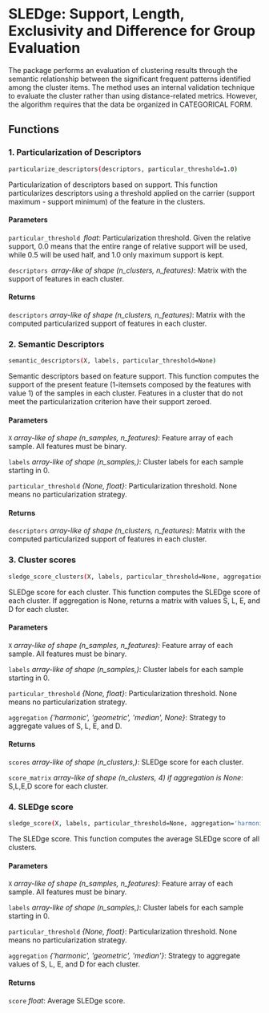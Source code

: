 # SLEDge: Support, Length, Exclusivity and Difference for Group Evaluation

The package performs an evaluation of clustering results through the semantic relationship between the significant frequent patterns identified among the cluster items. The method uses an internal validation technique to evaluate the cluster rather than using distance-related metrics. However, the algorithm requires that the data be organized in CATEGORICAL FORM.

## Functions
 
### 1. Particularization of Descriptors
```sh
particularize_descriptors(descriptors, particular_threshold=1.0)
```
Particularization of descriptors based on support. This function particularizes descriptors using a threshold applied on the carrier (support maximum - support minimum) of the feature in the clusters.

#### Parameters

`particular_threshold` _float_: Particularization threshold. Given the relative support, 0.0 means that the entire range of relative support will be used, while 0.5 will be used half, and 1.0 only maximum support is kept.

`descriptors` _array-like of shape (n_clusters, n_features)_: Matrix with the support of features in each cluster.

#### Returns

`descriptors` _array-like of shape (n_clusters, n_features)_: Matrix with the computed particularized support of features in each cluster.

### 2. Semantic Descriptors

```sh
semantic_descriptors(X, labels, particular_threshold=None)
```
Semantic descriptors based on feature support. This function computes the support of the present feature (1-itemsets composed by the features with value 1) of the samples in each cluster. Features in a cluster that do not meet the particularization criterion have their support zeroed.

#### Parameters

`X` _array-like of shape (n_samples, n_features)_: Feature array of each sample. All features must be binary.

`labels` _array-like of shape (n_samples,)_: Cluster labels for each sample starting in 0.

`particular_threshold` _{None, float}_: Particularization threshold. None means no particularization strategy.

#### Returns

`descriptors` _array-like of shape (n_clusters, n_features)_: Matrix with the computed particularized support of features in each cluster.

### 3. Cluster scores

```sh
sledge_score_clusters(X, labels, particular_threshold=None, aggregation='harmonic')
```
SLEDge score for each cluster. This function computes the SLEDge score of each cluster. If aggregation is None, returns a matrix with values S, L, E, and D for each cluster.

#### Parameters

`X` _array-like of shape (n_samples, n_features)_: Feature array of each sample. All features must be binary.

`labels` _array-like of shape (n_samples,)_: Cluster labels for each sample starting in 0.

`particular_threshold` _{None, float}_: Particularization threshold. None means no particularization strategy.

`aggregation` _{'harmonic', 'geometric', 'median', None}_: Strategy to aggregate values of S, L, E, and D.

#### Returns

`scores` _array-like of shape (n_clusters,)_: SLEDge score for each cluster.

`score_matrix` _array-like of shape (n_clusters, 4) if aggregation is None_: S,L,E,D score for each cluster.

### 4. SLEDge score

```sh
sledge_score(X, labels, particular_threshold=None, aggregation='harmonic')
```
The SLEDge score. This function computes the average SLEDge score of all clusters.

#### Parameters

`X` _array-like of shape (n_samples, n_features)_: Feature array of each sample. All features must be binary.

`labels` _array-like of shape (n_samples,)_: Cluster labels for each sample starting in 0.

`particular_threshold` _{None, float}_: Particularization threshold. None means no particularization strategy.

`aggregation` _{'harmonic', 'geometric', 'median'}_: Strategy to aggregate values of S, L, E, and D for each cluster.

#### Returns

`score` _float_: Average SLEDge score.
